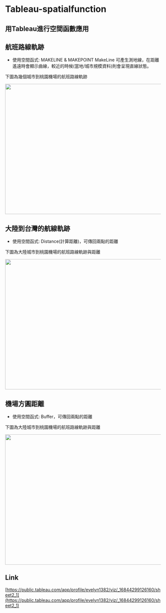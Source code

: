 # Tableau-spatialfunction

## 用Tableau進行空間函數應用
## 航班路線軌跡
* 使用空間函式:
MAKELINE & MAKEPOINT
MakeLine 可產生測地線，在距離遙遠時會顯示曲線，較近的時候(當地/城市規模資料)則會呈現直線狀態。

下圖為幾個城市到桃園機場的航班路線軌跡

<img width="600" height="420" src="https://github.com/EvelynWANG1113/Tableau-spatialfunction/blob/main/city_to_tw.png"/>

## 大陸到台灣的航線軌跡
* 使用空間函式:
Distance(計算距離)，可傳回兩點的距離

下圖為大陸城市到桃園機場的航班路線軌跡與距離

<img width="600" height="420" src="https://github.com/EvelynWANG1113/Tableau-spatialfunction/blob/main/china_to_tw.png"/>

## 機場方圓距離
* 使用空間函式:
Buffer，可傳回兩點的距離

下圖為大陸城市到桃園機場的航班路線軌跡與距離

<img width="600" height="420" src="https://github.com/EvelynWANG1113/Tableau-spatialfunction/blob/main/buffer.png"/>

## Link
[https://public.tableau.com/app/profile/evelyn1382/viz/_16844299126160/sheet2_1](https://public.tableau.com/app/profile/evelyn1382/viz/_16844299126160/sheet2_1)
